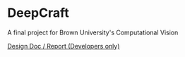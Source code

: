 # DeepCraft

A final project for Brown University's Computational Vision



[Design Doc / Report (Developers only)](https://docs.google.com/document/d/1EKB_IEIj8huWdMEN-Ge7b1i1x2p8FvonorJzfHzoWXk/edit)